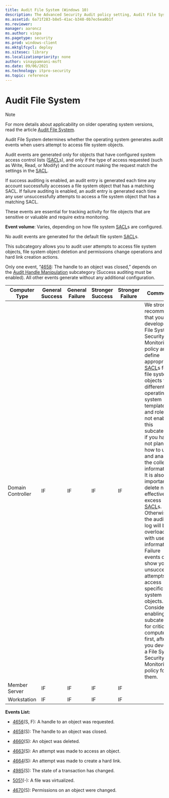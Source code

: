```yaml
---
title: Audit File System (Windows 10)
description: The Advanced Security Audit policy setting, Audit File System, determines if audit events are generated when users attempt to access file system objects.
ms.assetid: 6a71f283-b8e5-41ac-b348-0b7ec6ea0b1f
ms.reviewer: 
manager: aaroncz
ms.author: vinpa
ms.pagetype: security
ms.prod: windows-client
ms.mktglfcycl: deploy
ms.sitesec: library
ms.localizationpriority: none
author: vinaypamnani-msft
ms.date: 09/06/2021
ms.technology: itpro-security
ms.topic: reference
---
```


# Audit File System


> [!NOTE]
> For more details about applicability on older operating system versions, read the article [Audit File System](/previous-versions/windows/it-pro/windows-server-2012-r2-and-2012/dn319068(v=ws.11)).

Audit File System determines whether the operating system generates audit events when users attempt to access file system objects.

Audit events are generated only for objects that have configured system access control lists ([SACL](/windows/win32/secauthz/access-control-lists)s), and only if the type of access requested (such as Write, Read, or Modify) and the account making the request match the settings in the [SACL](/windows/win32/secauthz/access-control-lists).

If success auditing is enabled, an audit entry is generated each time any account successfully accesses a file system object that has a matching SACL. If failure auditing is enabled, an audit entry is generated each time any user unsuccessfully attempts to access a file system object that has a matching SACL.

These events are essential for tracking activity for file objects that are sensitive or valuable and require extra monitoring.

**Event volume**: Varies, depending on how file system [SACL](/windows/win32/secauthz/access-control-lists)s are configured.

No audit events are generated for the default file system [SACL](/windows/win32/secauthz/access-control-lists)s.

This subcategory allows you to audit user attempts to access file system objects, file system object deletion and permissions change operations and hard link creation actions.

Only one event, “[4658](event-4658.md): The handle to an object was closed,” depends on the [Audit Handle Manipulation](audit-handle-manipulation.md) subcategory (Success auditing must be enabled). All other events generate without any additional configuration.

| Computer Type     | General Success | General Failure | Stronger Success | Stronger Failure | Comments                                                                                                                                                                                                                                                                                                                                                                                                                                                                                                                                                                                                                                                                                                                                                                                                                                                      |
|-------------------|-----------------|-----------------|------------------|------------------|---------------------------------------------------------------------------------------------------------------------------------------------------------------------------------------------------------------------------------------------------------------------------------------------------------------------------------------------------------------------------------------------------------------------------------------------------------------------------------------------------------------------------------------------------------------------------------------------------------------------------------------------------------------------------------------------------------------------------------------------------------------------------------------------------------------------------------------------------------------|
| Domain Controller | IF              | IF              | IF               | IF               | We strongly recommend that you develop a File System Security Monitoring policy and define appropriate [SACL](/windows/win32/secauthz/access-control-lists)s for file system objects for different operating system templates and roles. Do not enable this subcategory if you have not planned how to use and analyze the collected information. It is also important to delete non-effective, excess [SACL](/windows/win32/secauthz/access-control-lists)s. Otherwise the auditing log will be overloaded with useless information.<br>Failure events can show you unsuccessful attempts to access specific file system objects.<br>Consider enabling this subcategory for critical computers first, after you develop a File System Security Monitoring policy for them. |
| Member Server     | IF              | IF              | IF               | IF               |                                                                                                                                                                                                                                                                                                                                                                                                                                                                                                                                                                                                                                                                                                                                                                                                                                                               |
| Workstation       | IF              | IF              | IF               | IF               |                                                                                                                                                                                                                                                                                                                                                                                                                                                                                                                                                                                                                                                                                                                                                                                                                                                               |

**Events List:**

-   [4656](event-4656.md)(S, F): A handle to an object was requested.

-   [4658](event-4658.md)(S): The handle to an object was closed.

-   [4660](event-4660.md)(S): An object was deleted.

-   [4663](event-4663.md)(S): An attempt was made to access an object.

-   [4664](event-4664.md)(S): An attempt was made to create a hard link.

-   [4985](event-4985.md)(S): The state of a transaction has changed.

-   [5051](event-5051.md)(-): A file was virtualized.

-   [4670](event-4670.md)(S): Permissions on an object were changed.